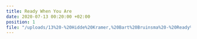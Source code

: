 ```yaml
---
title: Ready When You Are
date: 2020-07-13 00:20:00 +02:00
position: 1
file: "/uploads/13%20-%20Hidde%20Kramer,%20Bart%20Bruinsma%20-%20Ready%20when%20you%20are%20-%20Finalesong.mp3"
---
```


